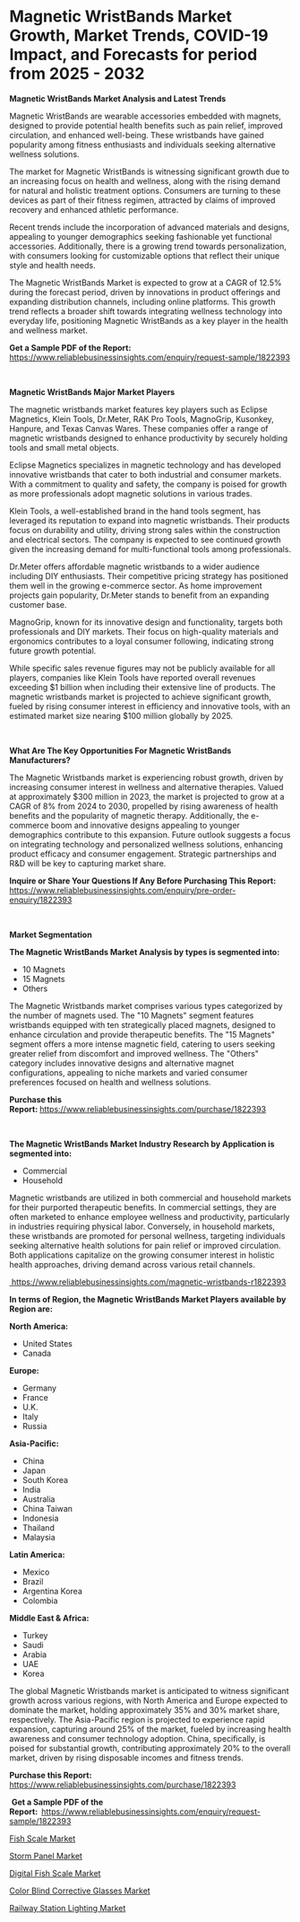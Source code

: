 <p><h1>Magnetic WristBands Market Growth, Market Trends, COVID-19 Impact, and Forecasts for period from 2025 - 2032</h1></p><p><strong>Magnetic WristBands Market Analysis and Latest Trends</strong></p>
<p><p>Magnetic WristBands are wearable accessories embedded with magnets, designed to provide potential health benefits such as pain relief, improved circulation, and enhanced well-being. These wristbands have gained popularity among fitness enthusiasts and individuals seeking alternative wellness solutions. </p><p>The market for Magnetic WristBands is witnessing significant growth due to an increasing focus on health and wellness, along with the rising demand for natural and holistic treatment options. Consumers are turning to these devices as part of their fitness regimen, attracted by claims of improved recovery and enhanced athletic performance. </p><p>Recent trends include the incorporation of advanced materials and designs, appealing to younger demographics seeking fashionable yet functional accessories. Additionally, there is a growing trend towards personalization, with consumers looking for customizable options that reflect their unique style and health needs. </p><p>The Magnetic WristBands Market is expected to grow at a CAGR of 12.5% during the forecast period, driven by innovations in product offerings and expanding distribution channels, including online platforms. This growth trend reflects a broader shift towards integrating wellness technology into everyday life, positioning Magnetic WristBands as a key player in the health and wellness market.</p></p>
<p><strong>Get a Sample PDF of the Report:&nbsp;</strong> <a href="https://www.reliablebusinessinsights.com/enquiry/request-sample/1822393?utm_campaign=1847&utm_medium=2&utm_source=Github&utm_content=ia&utm_term=07022025&utm_id=magnetic-wristbands">https://www.reliablebusinessinsights.com/enquiry/request-sample/1822393</a></p>
<p>&nbsp;</p>
<p><strong>Magnetic WristBands Major Market Players</strong></p>
<p><p>The magnetic wristbands market features key players such as Eclipse Magnetics, Klein Tools, Dr.Meter, RAK Pro Tools, MagnoGrip, Kusonkey, Hanpure, and Texas Canvas Wares. These companies offer a range of magnetic wristbands designed to enhance productivity by securely holding tools and small metal objects.</p><p>Eclipse Magnetics specializes in magnetic technology and has developed innovative wristbands that cater to both industrial and consumer markets. With a commitment to quality and safety, the company is poised for growth as more professionals adopt magnetic solutions in various trades.</p><p>Klein Tools, a well-established brand in the hand tools segment, has leveraged its reputation to expand into magnetic wristbands. Their products focus on durability and utility, driving strong sales within the construction and electrical sectors. The company is expected to see continued growth given the increasing demand for multi-functional tools among professionals.</p><p>Dr.Meter offers affordable magnetic wristbands to a wider audience including DIY enthusiasts. Their competitive pricing strategy has positioned them well in the growing e-commerce sector. As home improvement projects gain popularity, Dr.Meter stands to benefit from an expanding customer base.</p><p>MagnoGrip, known for its innovative design and functionality, targets both professionals and DIY markets. Their focus on high-quality materials and ergonomics contributes to a loyal consumer following, indicating strong future growth potential.</p><p>While specific sales revenue figures may not be publicly available for all players, companies like Klein Tools have reported overall revenues exceeding $1 billion when including their extensive line of products. The magnetic wristbands market is projected to achieve significant growth, fueled by rising consumer interest in efficiency and innovative tools, with an estimated market size nearing $100 million globally by 2025.</p></p>
<p>&nbsp;</p>
<p><strong>What Are The Key Opportunities For Magnetic WristBands Manufacturers?</strong></p>
<p><p>The Magnetic Wristbands market is experiencing robust growth, driven by increasing consumer interest in wellness and alternative therapies. Valued at approximately $300 million in 2023, the market is projected to grow at a CAGR of 8% from 2024 to 2030, propelled by rising awareness of health benefits and the popularity of magnetic therapy. Additionally, the e-commerce boom and innovative designs appealing to younger demographics contribute to this expansion. Future outlook suggests a focus on integrating technology and personalized wellness solutions, enhancing product efficacy and consumer engagement. Strategic partnerships and R&D will be key to capturing market share.</p></p>
<p><strong>Inquire or Share Your Questions If Any Before Purchasing This Report:</strong> <a href="https://www.reliablebusinessinsights.com/enquiry/pre-order-enquiry/1822393?utm_campaign=1847&utm_medium=2&utm_source=Github&utm_content=ia&utm_term=07022025&utm_id=magnetic-wristbands">https://www.reliablebusinessinsights.com/enquiry/pre-order-enquiry/1822393</a></p>
<p>&nbsp;</p>
<p><strong>Market Segmentation</strong></p>
<p><strong>The Magnetic WristBands Market Analysis by types is segmented into:</strong></p>
<p><ul><li>10 Magnets</li><li>15 Magnets</li><li>Others</li></ul></p>
<p><p>The Magnetic Wristbands market comprises various types categorized by the number of magnets used. The "10 Magnets" segment features wristbands equipped with ten strategically placed magnets, designed to enhance circulation and provide therapeutic benefits. The "15 Magnets" segment offers a more intense magnetic field, catering to users seeking greater relief from discomfort and improved wellness. The "Others" category includes innovative designs and alternative magnet configurations, appealing to niche markets and varied consumer preferences focused on health and wellness solutions.</p></p>
<p><strong>Purchase this Report:&nbsp;</strong><a href="https://www.reliablebusinessinsights.com/purchase/1822393?utm_campaign=1847&utm_medium=2&utm_source=Github&utm_content=ia&utm_term=07022025&utm_id=magnetic-wristbands">https://www.reliablebusinessinsights.com/purchase/1822393</a></p>
<p>&nbsp;</p>
<p><strong>The Magnetic WristBands Market Industry Research by Application is segmented into:</strong></p>
<p><ul><li>Commercial</li><li>Household</li></ul></p>
<p><p>Magnetic wristbands are utilized in both commercial and household markets for their purported therapeutic benefits. In commercial settings, they are often marketed to enhance employee wellness and productivity, particularly in industries requiring physical labor. Conversely, in household markets, these wristbands are promoted for personal wellness, targeting individuals seeking alternative health solutions for pain relief or improved circulation. Both applications capitalize on the growing consumer interest in holistic health approaches, driving demand across various retail channels.</p></p>
<p><a href="https://www.reliablebusinessinsights.com/magnetic-wristbands-r1822393?utm_campaign=1847&utm_medium=2&utm_source=Github&utm_content=ia&utm_term=07022025&utm_id=magnetic-wristbands">&nbsp;https://www.reliablebusinessinsights.com/magnetic-wristbands-r1822393</a></p>
<p><strong>In terms of Region, the Magnetic WristBands Market Players available by Region are:</strong></p>
<p>
    <p> <strong> North America: </strong>
        <ul>
            <li>United States</li>
            <li>Canada</li>
        </ul>
        </p> 
    <p> <strong> Europe: </strong>
        <ul>
            <li>Germany</li>
            <li>France</li>
            <li>U.K.</li>
            <li>Italy</li>
            <li>Russia</li>
        </ul>
        </p> 
    <p> <strong> Asia-Pacific: </strong>
        <ul>
            <li>China</li>
            <li>Japan</li>
            <li>South Korea</li>
            <li>India</li>
            <li>Australia</li>
            <li>China Taiwan</li>
            <li>Indonesia</li>
            <li>Thailand</li>
            <li>Malaysia</li>
        </ul>
        </p> 
    <p> <strong> Latin America: </strong>
        <ul>
            <li>Mexico</li>
            <li>Brazil</li>
            <li>Argentina Korea</li>
            <li>Colombia</li>
        </ul>
        </p> 
    <p> <strong> Middle East & Africa: </strong>
        <ul>
            <li>Turkey</li>
            <li>Saudi</li>
            <li>Arabia</li>
            <li>UAE</li>
            <li>Korea</li>
        </ul>
    </p>
    </p>
<p><p>The global Magnetic Wristbands market is anticipated to witness significant growth across various regions, with North America and Europe expected to dominate the market, holding approximately 35% and 30% market share, respectively. The Asia-Pacific region is projected to experience rapid expansion, capturing around 25% of the market, fueled by increasing health awareness and consumer technology adoption. China, specifically, is poised for substantial growth, contributing approximately 20% to the overall market, driven by rising disposable incomes and fitness trends.</p></p>
<p><strong>Purchase this Report: </strong><a href="https://www.reliablebusinessinsights.com/purchase/1822393?utm_campaign=1847&utm_medium=2&utm_source=Github&utm_content=ia&utm_term=07022025&utm_id=magnetic-wristbands">https://www.reliablebusinessinsights.com/purchase/1822393</a></p>
<p>&nbsp;<strong>Get a Sample PDF of the Report:&nbsp;&nbsp;</strong><a href="https://www.reliablebusinessinsights.com/enquiry/request-sample/1822393?utm_campaign=1847&utm_medium=2&utm_source=Github&utm_content=ia&utm_term=07022025&utm_id=magnetic-wristbands">https://www.reliablebusinessinsights.com/enquiry/request-sample/1822393</a></p>
<p><strong></strong></p>
<p><p><a href="https://github.com/verikaahova/Market-Research-Report-List-1/blob/main/fish-scale-market.md?utm_campaign=1847&utm_medium=2&utm_source=Github&utm_content=ia&utm_term=07022025&utm_id=magnetic-wristbands">Fish Scale Market</a></p><p><a href="https://github.com/dingharhouma/Market-Research-Report-List-1/blob/main/storm-panel-market.md?utm_campaign=1847&utm_medium=2&utm_source=Github&utm_content=ia&utm_term=07022025&utm_id=magnetic-wristbands">Storm Panel Market</a></p><p><a href="https://github.com/kaqiewan/Market-Research-Report-List-1/blob/main/digital-fish-scale-market.md?utm_campaign=1847&utm_medium=2&utm_source=Github&utm_content=ia&utm_term=07022025&utm_id=magnetic-wristbands">Digital Fish Scale Market</a></p><p><a href="https://github.com/ezahdyre/Market-Research-Report-List-1/blob/main/color-blind-corrective-glasses-market.md?utm_campaign=1847&utm_medium=2&utm_source=Github&utm_content=ia&utm_term=07022025&utm_id=magnetic-wristbands">Color Blind Corrective Glasses Market</a></p><p><a href="https://github.com/tshumaalzlam0/Market-Research-Report-List-1/blob/main/railway-station-lighting-market.md?utm_campaign=1847&utm_medium=2&utm_source=Github&utm_content=ia&utm_term=07022025&utm_id=magnetic-wristbands">Railway Station Lighting Market</a></p></p>